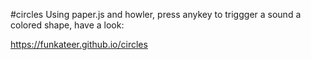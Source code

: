#circles
Using paper.js and howler, press anykey to triggger a sound a colored shape, have a look:

https://funkateer.github.io/circles
